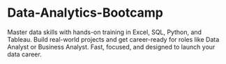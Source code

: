 # Data-Analytics-Bootcamp
Master data skills with hands-on training in Excel, SQL, Python, and Tableau. Build real-world projects and get career-ready for roles like Data Analyst or Business Analyst. Fast, focused, and designed to launch your data career.
